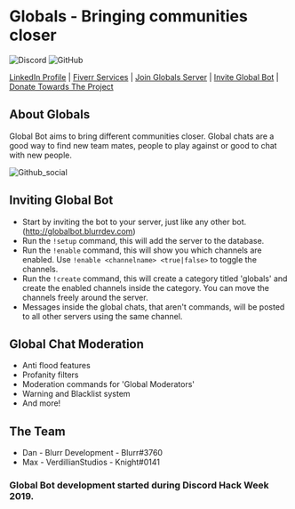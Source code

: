# Globals - Bringing communities closer
![Discord](https://img.shields.io/discord/591710248360738863.svg?label=Official%20Discord&style=for-the-badge)
![GitHub](https://img.shields.io/github/license/byBlurr/Globals.svg?style=for-the-badge)

[LinkedIn Profile](http://linkedin.blurrdev.com) | 
[Fiverr Services](http://fiverr.blurrdev.com) | 
[Join Globals Server](http://globals.blurrdev.com) | 
[Invite Global Bot](http://globalbot.blurrdev.com) | 
[Donate Towards The Project](http://donate.blurrdev.com)

## About Globals
Global Bot aims to bring different communities closer. Global chats are a good way to find new team mates, people to play against or good to chat with new people.

![Github_social](https://cdn.discordapp.com/attachments/587411637363802135/593832015065776138/0.jpg)

## Inviting Global Bot
- Start by inviting the bot to your server, just like any other bot. 
  (http://globalbot.blurrdev.com)
- Run the `!setup` command, this will add the server to the database.
- Run the `!enable` command, this will show you which channels are enabled. Use `!enable <channelname> <true|false>` to toggle the channels.
- Run the `!create` command, this will create a category titled 'globals' and create the enabled channels inside the category. You can move the channels freely around the server.
- Messages inside the global chats, that aren't commands, will be posted to all other servers using the same channel.

## Global Chat Moderation
- Anti flood features
- Profanity filters
- Moderation commands for 'Global Moderators'
- Warning and Blacklist system
- And more!

## The Team
- Dan - Blurr Development - Blurr#3760
- Max - VerdillianStudios - Knight#0141

### Global Bot development started during Discord Hack Week 2019.
